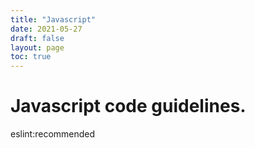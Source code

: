 ```yaml
---
title: "Javascript"
date: 2021-05-27
draft: false
layout: page
toc: true
---
```


# Javascript code guidelines.

eslint:recommended